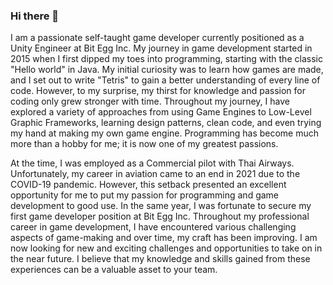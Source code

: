 ### Hi there 👋

I am a passionate self-taught game developer currently positioned as a Unity Engineer at Bit Egg Inc. My journey in game development started in 2015 when I first dipped my toes into programming, starting with the classic "Hello world" in Java. My initial curiosity was to learn how games are made, and I set out to write "Tetris" to gain a better understanding of every line of code. However, to my surprise, my thirst for knowledge and passion for coding only grew stronger with time. Throughout my journey, I have explored a variety of approaches from using Game Engines to Low-Level Graphic Frameworks, learning design patterns, clean code, and even trying my hand at making my own game engine. Programming has become much more than a hobby for me; it is now one of my greatest passions.

At the time, I was employed as a Commercial pilot with Thai Airways. Unfortunately, my career in aviation came to an end in 2021 due to the COVID-19 pandemic. However, this setback presented an excellent opportunity for me to put my passion for programming and game development to good use. In the same year, I was fortunate to secure my first game developer position at Bit Egg Inc. Throughout my professional career in game development, I have encountered various challenging aspects of game-making and over time, my craft has been improving. I am now looking for new and exciting challenges and opportunities to take on in the near future. I believe that my knowledge and skills gained from these experiences can be a valuable asset to your team.
<!--
**Fusamamu/Fusamamu** is a ✨ _special_ ✨ repository because its `README.md` (this file) appears on your GitHub profile.

Here are some ideas to get you started:

- 🔭 I’m currently working on ...
- 🌱 I’m currently learning ...
- 👯 I’m looking to collaborate on ...
- 🤔 I’m looking for help with ...
- 💬 Ask me about ...
- 📫 How to reach me: ...
- 😄 Pronouns: ...
- ⚡ Fun fact: ...
-->
<!--
[![GitHub stats](https://github-readme-stats.vercel.app/api?username=Fusamamu)](https://github.com/anuraghazra/github-readme-stats)
-->
